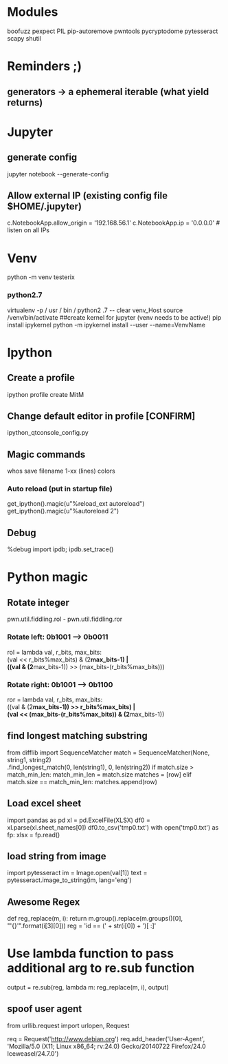 # Modules
boofuzz
pexpect
PIL
pip-autoremove
pwntools
pycryptodome
pytesseract
scapy
shutil

# Reminders ;)
## generators -> a ephemeral iterable (what yield returns)


# Jupyter
## generate config
jupyter notebook --generate-config
## Allow external IP (existing config file $HOME/.jupyter)
c.NotebookApp.allow_origin = '192.168.56.1'
c.NotebookApp.ip = '0.0.0.0' # listen on all IPs

# Venv
python -m venv testerix
### python2.7
virtualenv -p / usr / bin / python2 .7 -- clear venv_Host
source /venv/bin/activate
##create kernel for jupyter (venv needs to be active!)
pip install ipykernel
python -m ipykernel install --user --name=VenvName

# Ipython
## Create a profile
ipython profile create MitM
## Change default editor in profile [CONFIRM]
ipython_qtconsole_config.py
## Magic commands
whos
save filename 1-xx (lines)
colors
### Auto reload (put in startup file)
get_ipython().magic(u"%reload_ext autoreload")
get_ipython().magic(u"%autoreload 2")
## Debug
%debug 
import ipdb; ipdb.set_trace()




# Python magic
## Rotate integer
pwn.util.fiddling.rol - pwn.util.fiddling.ror
### Rotate left: 0b1001 --> 0b0011
rol = lambda val, r_bits, max_bits: \
    (val << r_bits%max_bits) & (2**max_bits-1) | \
    ((val & (2**max_bits-1)) >> (max_bits-(r_bits%max_bits)))
### Rotate right: 0b1001 --> 0b1100
ror = lambda val, r_bits, max_bits: \
    ((val & (2**max_bits-1)) >> r_bits%max_bits) | \
    (val << (max_bits-(r_bits%max_bits)) & (2**max_bits-1))

## find longest matching substring
from difflib import SequenceMatcher
        match = SequenceMatcher(None, string1, string2)\
                .find_longest_match(0, len(string1), 0, len(string2))
        if match.size > match_min_len:
            match_min_len = match.size
            matches = [row]
        elif match.size == match_min_len:
            matches.append(row)

## Load excel sheet
import pandas as pd
xl = pd.ExcelFile(XLSX)
df0 = xl.parse(xl.sheet_names[0])
df0.to_csv('tmp0.txt')
with open('tmp0.txt') as fp:
    xlsx = fp.read()

## load string from image
import pytesseract
    im = Image.open(val[1])
    text = pytesseract.image_to_string(im, lang='eng')

## Awesome Regex
def reg_replace(m, i):
    return m.group().replace(m.groups()[0], "'{}'".format(i[3][0]))
reg = 'id == (' + str(i[0]) + ')[ \:]'
# Use lambda function to pass additional arg to re.sub function
output = re.sub(reg, lambda m: reg_replace(m, i), output)

## spoof user agent
from urllib.request import urlopen, Request

req = Request('http://www.debian.org')
req.add_header('User-Agent', 'Mozilla/5.0 (X11; Linux x86_64; 
  rv:24.0) Gecko/20140722 Firefox/24.0 Iceweasel/24.7.0')

